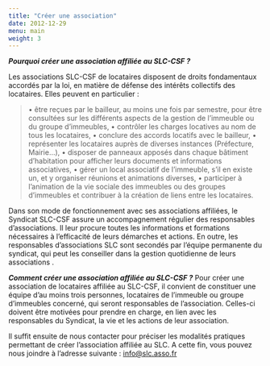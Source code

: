 ```yaml
---
title: "Créer une association"
date: 2012-12-29
menu: main
weight: 3
---
```


**_Pourquoi créer une association affiliée au SLC-CSF ?_**

Les associations SLC-CSF de locataires disposent de droits fondamentaux accordés par la loi, en matière de défense des intérêts collectifs des locataires. Elles peuvent en particulier :

> • être reçues par le bailleur, au moins une fois par semestre, pour être consultées sur les différents aspects de la gestion de l’immeuble ou du groupe d’immeubles, • contrôler les charges locatives au nom de tous les locataires, • conclure des accords locatifs avec le bailleur, • représenter les locataires auprès de diverses instances (Préfecture, Mairie…), • disposer de panneaux apposés dans chaque bâtiment d’habitation pour afficher leurs documents et informations associatives, • gérer un local associatif de l’immeuble, s’il en existe un, et y organiser réunions et animations diverses, • participer à l’animation de la vie sociale des immeubles ou des groupes d’immeubles et contribuer à la création de liens entre les locataires.

Dans son mode de fonctionnement avec ses associations affiliées, le Syndicat SLC-CSF assure un accompagnement régulier des responsables d’associations. Il leur procure toutes les informations et formations nécessaires à l’efficacité de leurs démarches et actions. En outre, les responsables d’associations SLC sont secondés par l’équipe permanente du syndicat, qui peut les conseiller dans la gestion quotidienne de leurs associations .

**_Comment créer une association affiliée au SLC-CSF ?_** Pour créer une association de locataires affiliée au SLC-CSF, il convient de constituer une équipe d’au moins trois personnes, locataires de l’immeuble ou groupe d’immeubles concerné, qui seront responsables de l’association. Celles-ci doivent être motivées pour prendre en charge, en lien avec les responsables du Syndicat, la vie et les actions de leur association.

Il suffit ensuite de nous contacter pour préciser les modalités pratiques permettant de créer l’association affiliée au SLC. A cette fin, vous pouvez nous joindre à l’adresse suivante : [info@slc.asso.fr](mailto:info@slc.asso.fr)
